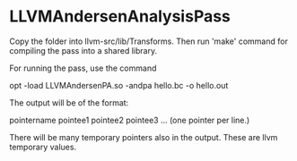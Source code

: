 # LLVMAndersenAnalysisPass
Copy the folder into llvm-src/lib/Transforms.
Then run 'make' command for compiling the pass into a shared library. 

For running the pass, use the command

opt -load LLVMAndersenPA.so -andpa hello.bc -o hello.out

The output will be of the format:

pointername pointee1 pointee2 pointee3 ... (one pointer per line.)

There will be many temporary pointers also in the output. These are llvm temporary values.

